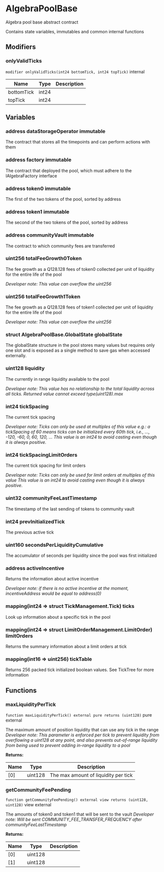 

# AlgebraPoolBase


Algebra pool base abstract contract

Contains state variables, immutables and common internal functions


## Modifiers
### onlyValidTicks


`modifier onlyValidTicks(int24 bottomTick, int24 topTick)`  internal





| Name | Type | Description |
| ---- | ---- | ----------- |
| bottomTick | int24 |  |
| topTick | int24 |  |




## Variables
### address dataStorageOperator immutable

The contract that stores all the timepoints and can perform actions with them

### address factory immutable

The contract that deployed the pool, which must adhere to the IAlgebraFactory interface

### address token0 immutable

The first of the two tokens of the pool, sorted by address

### address token1 immutable

The second of the two tokens of the pool, sorted by address

### address communityVault immutable

The contract to which community fees are transferred

### uint256 totalFeeGrowth0Token 

The fee growth as a Q128.128 fees of token0 collected per unit of liquidity for the entire life of the pool

*Developer note: This value can overflow the uint256*
### uint256 totalFeeGrowth1Token 

The fee growth as a Q128.128 fees of token1 collected per unit of liquidity for the entire life of the pool

*Developer note: This value can overflow the uint256*
### struct AlgebraPoolBase.GlobalState globalState 

The globalState structure in the pool stores many values but requires only one slot
and is exposed as a single method to save gas when accessed externally.

### uint128 liquidity 

The currently in range liquidity available to the pool

*Developer note: This value has no relationship to the total liquidity across all ticks.
Returned value cannot exceed type(uint128).max*
### int24 tickSpacing 

The current tick spacing

*Developer note: Ticks can only be used at multiples of this value
e.g.: a tickSpacing of 60 means ticks can be initialized every 60th tick, i.e., ..., -120, -60, 0, 60, 120, ...
This value is an int24 to avoid casting even though it is always positive.*
### int24 tickSpacingLimitOrders 

The current tick spacing for limit orders

*Developer note: Ticks can only be used for limit orders at multiples of this value
This value is an int24 to avoid casting even though it is always positive.*
### uint32 communityFeeLastTimestamp 

The timestamp of the last sending of tokens to community vault

### int24 prevInitializedTick 

The previous active tick

### uint160 secondsPerLiquidityCumulative 

The accumulator of seconds per liquidity since the pool was first initialized

### address activeIncentive 

Returns the information about active incentive

*Developer note: if there is no active incentive at the moment, incentiveAddress would be equal to address(0)*
### mapping(int24 &#x3D;&gt; struct TickManagement.Tick) ticks 

Look up information about a specific tick in the pool

### mapping(int24 &#x3D;&gt; struct LimitOrderManagement.LimitOrder) limitOrders 

Returns the summary information about a limit orders at tick

### mapping(int16 &#x3D;&gt; uint256) tickTable 

Returns 256 packed tick initialized boolean values. See TickTree for more information


## Functions
### maxLiquidityPerTick


`function maxLiquidityPerTick() external pure returns (uint128)` pure external

The maximum amount of position liquidity that can use any tick in the range
*Developer note: This parameter is enforced per tick to prevent liquidity from overflowing a uint128 at any point, and
also prevents out-of-range liquidity from being used to prevent adding in-range liquidity to a pool*




**Returns:**

| Name | Type | Description |
| ---- | ---- | ----------- |
| [0] | uint128 | The max amount of liquidity per tick |

### getCommunityFeePending


`function getCommunityFeePending() external view returns (uint128, uint128)` view external

The amounts of token0 and token1 that will be sent to the vault
*Developer note: Will be sent COMMUNITY_FEE_TRANSFER_FREQUENCY after communityFeeLastTimestamp*




**Returns:**

| Name | Type | Description |
| ---- | ---- | ----------- |
| [0] | uint128 |  |
| [1] | uint128 |  |




